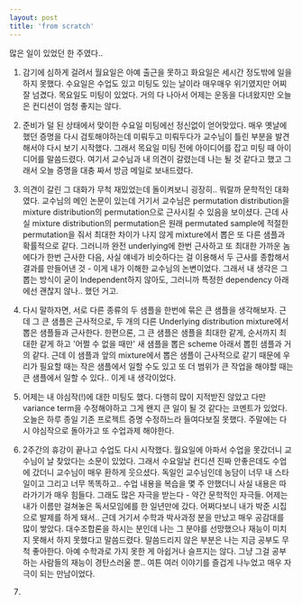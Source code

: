 ```yaml
---
layout: post
title: 'from scratch'
---
```


많은 일이 있었던 한 주였다..

1. 감기에 심하게 걸려서 월요일은 아예 출근을 못하고 화요일은 세시간 정도밖에 일을 하지 못했다. 수요일은 수업도 있고 미팅도 있는 날이라 매우매우 위기였지만 어찌 잘 넘겼다. 목요일도 미팅이 있었다. 거의 다 나아서 어제는 운동을 다녀왔지만 오늘은 컨디션이 엄청 좋지는 않다.


2. 준비가 덜 된 상태에서 맞이한 수요일 미팅에선 정신없이 얻어맞았다. 매우 옛날에 했던 증명을 다시 검토해야하는데 미뤄두고 미뤄두다가 교수님이 틀린 부분을 발견해서야 다시 보기 시작했다. 그래서 목요일 미팅 전에 아이디어를 잡고 미팅 때 아이디어를 말씀드렸다. 여기서 교수님과 내 의견이 갈렸는데 나는 될 것 같다고 했고 그래서 오늘 증명을 대충 짜서 방금 메일로 보내드렸다.


3. 의견이 갈린 그 대화가 무척 재밌었는데 돌이켜보니 굉장히.. 뭐랄까 문학적인 대화였다. 교수님의 메인 논문이 있는데 거기서 교수님은 permutation distribution을 mixture distribution의 permutation으로 근사시킬 수 있음을 보이셨다. 근데 사실 mixture distribution의 permutation은 원래 permutated sample에 적절한 permutation을 줘서 최대한 차이가 나지 않게 mixture에서 뽑은 또 다른 샘플과 확률적으로 같다. 그러니까 완전 underlying에 한번 근사하고 또 최대한 가까운 놈에다가 한번 근사한 다음, 사실 얘네가 비슷하다는 걸 이용해서 두 근사를 종합해서 결과를 만들어낸 것 - 이게 내가 이해한 교수님의 논변이었다. 그래서 내 생각은 그 뽑는 방식이 굳이 Independent하지 않아도, 그러니까 특정한 dependency 아래에선 괜찮지 않나.. 했던 거고.


4. 다시 말하자면, 서로 다른 종류의 두 샘플을 한번에 묶은 큰 샘플을 생각해보자. 근데 그 큰 샘플은 근사적으로, 두 개의 다른 Underlying distribution mixture에서 뽑은 샘플들과 근사한다. 한편으론, 그 큰 샘플은 샘플을 최대한 같게, 순서까지 최대한 같게 하고 '어쩔 수 없을 때만' 새 샘플을 뽑은 scheme 아래서 뽑힌 샘플과 거의 같다. 근데 이 샘플과 앞의 mixture에서 뽑은 샘플이 근사적으로 같기 때문에 우리가 필요할 때는 작은 샘플에서 일할 수도 있고 또 더 범위가 큰 작업을 해야할 때는 큰 샘플에서 일할 수 있다.. 이게 내 생각이었다.


5. 어제는 내 야심작(!)에 대한 미팅도 했다. 다행히 많이 지적받진 않았고 다만 variance term을 수정해야하고 그게 왠지 큰 일이 될 것 같다는 코멘트가 있었다. 오늘은 하루 종일 기존 프로젝트 증명 수정하느라 들여다보질 못했다. 주말에는 다시 야심작으로 돌아가고 또 수업과제 해야한다.


6. 2주간의 휴강이 끝나고 수업도 다시 시작했다. 월요일에 아파서 수업을 못갔더니 교수님이 날 찾았다는 소문이 있었다. 그래서 수요일날 컨디션 진짜 안좋은데도 수업에 갔더니 교수님이 매우 환하게 웃으셨다. 독일인 교수님인데 농담이 너무 내 스타일이고 그리고 너무 똑똑하고.. 수업 내용을 복습을 몇 주 안했더니 사실 내용은 따라가기가 매우 힘들다. 그래도 많은 자극을 받는다 - 약간 문학적인 자극들. 어제는 내가 이름만 걸쳐놓은 독서모임에를 한 일년만에 갔다. 어쩌다보니 내가 박준 시집으로 발제를 하게 돼서.. 근데 거기서 수학과 박사과정 분을 만났고 매우 공감대를 많이 쌓았다. 대수조합론을 하시는 분인데 나는 그 분야를 선망했으나 재능이 미치지 못해서 하지 못했다고 말씀드렸다. 말씀드리지 않은 부분은 나는 지금 공부도 무척 좋아한다. 아예 수학과로 가지 못한 게 아쉽거나 슬프지는 않다. 그냥 그걸 공부하는 사람들의 재능이 경탄스러울 뿐.. 여튼 여러 이야기를 즐겁게 나누었고 매우 자극이 되는 만남이었다.

7. 
